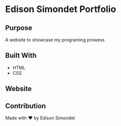 # Edison Simondet Portfolio

## Purpose
A website to showcase my programing prowess

## Built With
* HTML
* CSS

## Website


## Contribution
Made with ❤️ by Edison Simondet

